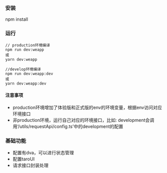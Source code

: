 ### 安装
npm install

### 运行
```
// production环境编译
npm run dev:weapp
或
yarn dev:weapp

//develop环境编译
npm run dev:weapp:dev
或
yarn dev:weapp:dev

```

#### 注意事项
* production环境增加了体验版和正式版的env的环境变量，根据env访问对应环境接口
* 非production环境，运行自己对应的环境接口，比如:
   development会调用‘/utils/requestApi/config.ts’中的development的配置

### 基础功能
* 配置有dva，可以进行状态管理
* 配置taroUI
* 请求接口封装处理
